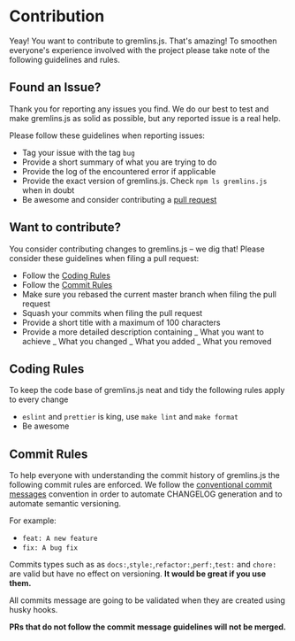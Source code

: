 # Contribution

Yeay! You want to contribute to gremlins.js. That's amazing!
To smoothen everyone's experience involved with the project please take note of the following guidelines and rules.

## Found an Issue?

Thank you for reporting any issues you find. We do our best to test and make gremlins.js as solid as possible, but any reported issue is a real help.

Please follow these guidelines when reporting issues:

-   Tag your issue with the tag `bug`
-   Provide a short summary of what you are trying to do
-   Provide the log of the encountered error if applicable
-   Provide the exact version of gremlins.js. Check `npm ls gremlins.js` when in doubt
-   Be awesome and consider contributing a [pull request](#want-to-contribute)

## Want to contribute?

You consider contributing changes to gremlins.js – we dig that!
Please consider these guidelines when filing a pull request:

-   Follow the [Coding Rules](#coding-rules)
-   Follow the [Commit Rules](#commit-rules)
-   Make sure you rebased the current master branch when filing the pull request
-   Squash your commits when filing the pull request
-   Provide a short title with a maximum of 100 characters
-   Provide a more detailed description containing
    _ What you want to achieve
    _ What you changed
    _ What you added
    _ What you removed

## Coding Rules

To keep the code base of gremlins.js neat and tidy the following rules apply to every change

-   `eslint` and `prettier` is king, use `make lint` and `make format`
-   Be awesome

## Commit Rules

To help everyone with understanding the commit history of gremlins.js the following commit rules are enforced. We follow the [conventional commit messages](https://www.conventionalcommits.org/en/v1.0.0/) convention in order to automate CHANGELOG generation and to automate semantic versioning.

For example:

-   `feat: A new feature`
-   `fix: A bug fix`

Commits types such as as `docs:`,`style:`,`refactor:`,`perf:`,`test:` and `chore:` are valid but have no effect on versioning. **It would be great if you use them.**

All commits message are going to be validated when they are created using husky hooks.

**PRs that do not follow the commit message guidelines will not be merged.**
